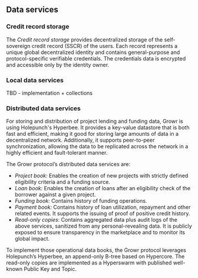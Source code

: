 ## Data services

### Credit record storage

The _Credit record storage_ provides decentralized storage of the self-sovereign credit record (SSCR) of the users. Each record represents a unique global decentralized identity and contains general-purpose and protocol-specific verifiable credentials. The credentials data is encrypted and accessible only by the identity owner.

### Local data services

TBD - implementation + collections

### Distributed data services

For storing and distribution of project lending and funding data, Growr is using Holepunch's Hyperbee. It provides a key-value datastore that is both fast and efficient, making it good for storing large amounts of data in a decentralized network. Additionally, it supports peer-to-peer synchronization, allowing the data to be replicated across the network in a highly efficient and fault-tolerant manner.

The Growr protocol’s distributed data services are:

- _Project book:_ Enables the creation of new projects with strictly defined eligibility criteria and a funding source.
- _Loan book:_ Enables the creation of loans after an eligibility check of the borrower against a given project.
- _Funding book:_ Contains history of funding operations.
- _Payment book:_ Contains history of loan utilization, repayment and other related events. It supports the issuing of proof of positive credit history.
- _Read-only copies:_ Contains aggregated data plus audit logs of the above services, sanitized from any personal-revealing data. It is publicly exposed to ensure transparency in the marketplace and to monitor its global impact.

To implement those operational data books, the Growr protocol leverages Holepunch’s Hyperbee, an append-only B-tree based on Hypercore. The read-only copies are implemented as a Hyperswarm with published well-known Public Key and Topic.

<div style="page-break-after: always;"></div>
